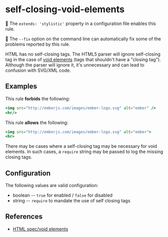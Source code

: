 # self-closing-void-elements

💅 The `extends: 'stylistic'` property in a configuration file enables this rule.

🔧 The `--fix` option on the command line can automatically fix some of the problems reported by this rule.

HTML has no self-closing tags. The HTML5 parser will ignore self-closing tag in the case of [void elements](https://www.w3.org/TR/html-markup/syntax.html#void-elements) (tags that shouldn't have a "closing tag"). Although the parser will ignore it, it's
unnecessary and can lead to confusion with SVG/XML code.

## Examples

This rule **forbids** the following:

```hbs
<img src="http://emberjs.com/images/ember-logo.svg" alt="ember" />
<hr/>
```

This rule **allows** the following:

```hbs
<img src="http://emberjs.com/images/ember-logo.svg" alt="ember">
<hr>
```

There may be cases where a self-closing tag may be necessary for void elements. In such cases, a `require` string may be passed to log the missing closing tags.

## Configuration

The following values are valid configuration:

* boolean -- `true` for enabled / `false` for disabled
* string -- `require` to mandate the use of self closing tags

## References

* [HTML spec/void elements](https://html.spec.whatwg.org/#void-elements)
